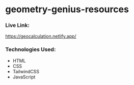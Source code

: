 # geometry-genius-resources

### Live Link:
https://geocalculation.netlify.app/

### Technologies Used:
- HTML
- CSS
- TailwindCSS
- JavaScript

